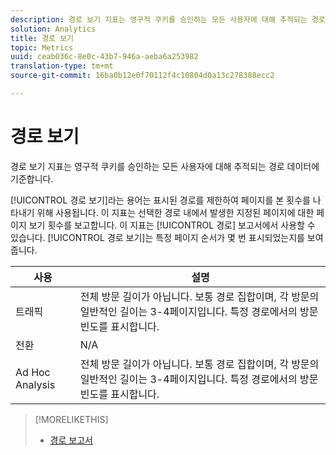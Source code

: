 ```yaml
---
description: 경로 보기 지표는 영구적 쿠키를 승인하는 모든 사용자에 대해 추적되는 경로 데이터에 기준합니다.
solution: Analytics
title: 경로 보기
topic: Metrics
uuid: ceab036c-8e0c-43b7-946a-aeba6a253982
translation-type: tm+mt
source-git-commit: 16ba0b12e0f70112f4c10804d0a13c278388ecc2

---
```



# 경로 보기

경로 보기 지표는 영구적 쿠키를 승인하는 모든 사용자에 대해 추적되는 경로 데이터에 기준합니다.

[!UICONTROL 경로 보기]라는 용어는 표시된 경로를 제한하여 페이지를 본 횟수를 나타내기 위해 사용됩니다. 이 지표는 선택한 경로 내에서 발생한 지정된 페이지에 대한 페이지 보기 횟수를 보고합니다. 이 지표는 [!UICONTROL 경로] 보고서에서 사용할 수 있습니다. [!UICONTROL 경로 보기]는 특정 페이지 순서가 몇 번 표시되었는지를 보여줍니다.

| 사용 | 설명 |
|---|---|
| 트래픽 | 전체 방문 길이가 아닙니다. 보통 경로 집합이며, 각 방문의 일반적인 길이는 3-4페이지입니다. 특정 경로에서의 방문 빈도를 표시합니다. |
| 전환 | N/A |
| Ad Hoc Analysis | 전체 방문 길이가 아닙니다. 보통 경로 집합이며, 각 방문의 일반적인 길이는 3-4페이지입니다. 특정 경로에서의 방문 빈도를 표시합니다. |

>[!MORELIKETHIS]
>
>* [경로 보고서](/help/components/c-variables/dimensionslist/reports-paths.md)

